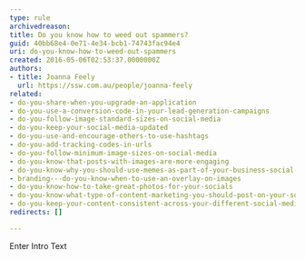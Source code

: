 ```yaml
---
type: rule
archivedreason: 
title: Do you know how to weed out spammers?
guid: 40bb68e4-0e71-4e34-bcb1-74743fac94e4
uri: do-you-know-how-to-weed-out-spammers
created: 2016-05-06T02:53:37.0000000Z
authors:
- title: Joanna Feely
  url: https://ssw.com.au/people/joanna-feely
related:
- do-you-share-when-you-upgrade-an-application
- do-you-use-a-conversion-code-in-your-lead-generation-campaigns
- do-you-follow-image-standard-sizes-on-social-media
- do-you-keep-your-social-media-updated
- do-you-use-and-encourage-others-to-use-hashtags
- do-you-add-tracking-codes-in-urls
- do-you-follow-minimum-image-sizes-on-social-media
- do-you-know-that-posts-with-images-are-more-engaging
- do-you-know-why-you-should-use-memes-as-part-of-your-business-social-media-content
- branding---do-you-know-when-to-use-an-overlay-on-images
- do-you-know-how-to-take-great-photos-for-your-socials
- do-you-know-what-type-of-content-marketing-you-should-post-on-your-socials
- do-you-keep-your-content-consistent-across-your-different-social-media-platforms
redirects: []

---
```



Enter Intro Text
<br><excerpt class='endintro'></excerpt><br>



